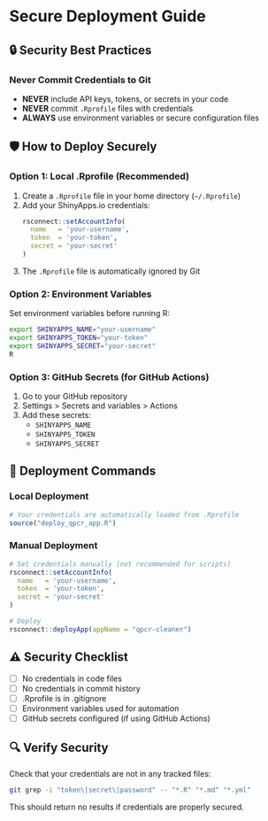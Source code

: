 # Secure Deployment Guide

## 🔒 Security Best Practices

### Never Commit Credentials to Git
- **NEVER** include API keys, tokens, or secrets in your code
- **NEVER** commit `.Rprofile` files with credentials
- **ALWAYS** use environment variables or secure configuration files

## 🛡️ How to Deploy Securely

### Option 1: Local .Rprofile (Recommended)
1. Create a `.Rprofile` file in your home directory (`~/.Rprofile`)
2. Add your ShinyApps.io credentials:
   ```r
   rsconnect::setAccountInfo(
     name   = 'your-username',
     token  = 'your-token',
     secret = 'your-secret'
   )
   ```
3. The `.Rprofile` file is automatically ignored by Git

### Option 2: Environment Variables
Set environment variables before running R:
```bash
export SHINYAPPS_NAME="your-username"
export SHINYAPPS_TOKEN="your-token"
export SHINYAPPS_SECRET="your-secret"
R
```

### Option 3: GitHub Secrets (for GitHub Actions)
1. Go to your GitHub repository
2. Settings > Secrets and variables > Actions
3. Add these secrets:
   - `SHINYAPPS_NAME`
   - `SHINYAPPS_TOKEN`
   - `SHINYAPPS_SECRET`

## 🚀 Deployment Commands

### Local Deployment
```r
# Your credentials are automatically loaded from .Rprofile
source("deploy_qpcr_app.R")
```

### Manual Deployment
```r
# Set credentials manually (not recommended for scripts)
rsconnect::setAccountInfo(
  name   = 'your-username',
  token  = 'your-token',
  secret = 'your-secret'
)

# Deploy
rsconnect::deployApp(appName = "qpcr-cleaner")
```

## ⚠️ Security Checklist

- [ ] No credentials in code files
- [ ] No credentials in commit history
- [ ] .Rprofile is in .gitignore
- [ ] Environment variables used for automation
- [ ] GitHub secrets configured (if using GitHub Actions)

## 🔍 Verify Security

Check that your credentials are not in any tracked files:
```bash
git grep -i "token\|secret\|password" -- "*.R" "*.md" "*.yml"
```

This should return no results if credentials are properly secured.
